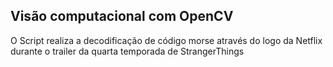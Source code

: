 ## Visão computacional com OpenCV

O Script realiza a decodificação de código morse através do logo da Netflix durante o trailer da quarta temporada de StrangerThings
